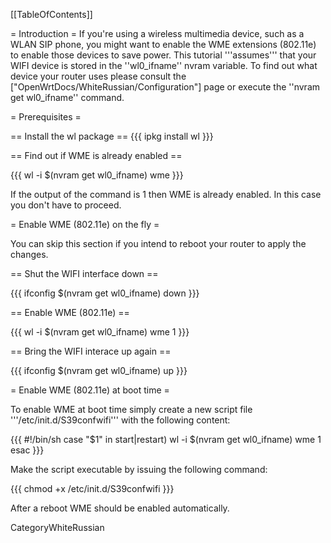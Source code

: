 \[\[TableOfContents\]\]

= Introduction = If you're using a wireless multimedia device, such as a
WLAN SIP phone, you might want to enable the WME extensions (802.11e) to
enable those devices to save power. This tutorial '''assumes''' that
your WIFI device is stored in the ''wl0\_ifname'' nvram variable. To
find out what device your router uses please consult the
\["OpenWrtDocs/WhiteRussian/Configuration"\] page or execute the ''nvram
get wl0\_ifname'' command.

= Prerequisites =

== Install the wl package == {{{ ipkg install wl }}}

== Find out if WME is already enabled ==

{{{ wl -i \$(nvram get wl0\_ifname) wme }}}

If the output of the command is 1 then WME is already enabled. In this
case you don't have to proceed.

= Enable WME (802.11e) on the fly =

You can skip this section if you intend to reboot your router to apply
the changes.

== Shut the WIFI interface down ==

{{{ ifconfig \$(nvram get wl0\_ifname) down }}}

== Enable WME (802.11e) ==

{{{ wl -i \$(nvram get wl0\_ifname) wme 1 }}}

== Bring the WIFI interace up again ==

{{{ ifconfig \$(nvram get wl0\_ifname) up }}}

= Enable WME (802.11e) at boot time =

To enable WME at boot time simply create a new script file
'''/etc/init.d/S39confwifi''' with the following content:

{{{ \#!/bin/sh case "\$1" in start|restart) wl -i \$(nvram get
wl0\_ifname) wme 1 esac }}}

Make the script executable by issuing the following command:

{{{ chmod +x /etc/init.d/S39confwifi }}}

After a reboot WME should be enabled automatically.

CategoryWhiteRussian
